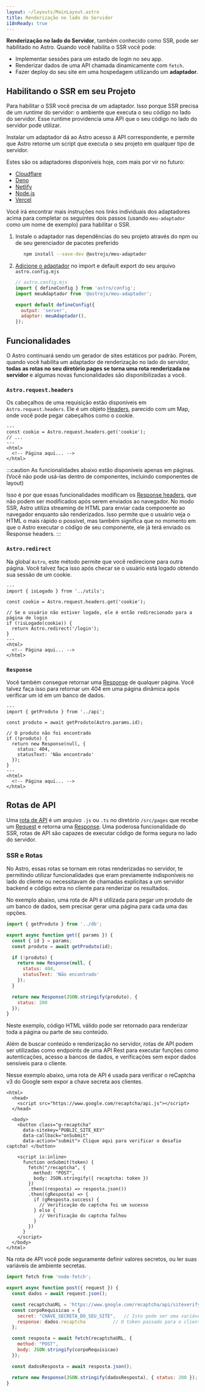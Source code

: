 ```yaml
---
layout: ~/layouts/MainLayout.astro
title: Renderização no lado do Servidor
i18nReady: true
---
```


**Renderização no lado do Servidor**, também conhecido como SSR, pode ser habilitado no Astro. Quando você habilita o SSR você pode:
- Implementar sessões para um estado de login no seu app.
- Renderizar dados de uma API chamada dinamicamente com `fetch`.
- Fazer deploy do seu site em uma hospedagem utilizando um **adaptador**. 

## Habilitando o SSR em seu Projeto

Para habilitar o SSR você precisa de um adaptador. Isso porque SSR precisa de um _runtime_ do servidor: o ambiente que executa o seu código no lado do servidor. Esse runtime providencia uma API que o seu código no lado do servidor pode utilizar. 

Instalar um adaptador dá ao Astro acesso à API correspondente, e permite que Astro retorne um script que executa o seu projeto em qualquer tipo de servidor.

Estes são os adaptadores disponíveis hoje, com mais por vir no futuro:

- [Cloudflare](/pt-br/guides/integrations-guide/cloudflare/)
- [Deno](/pt-br/guides/integrations-guide/deno/)
- [Netlify](/pt-br/guides/integrations-guide/netlify/)
- [Node.js](/pt-br/guides/integrations-guide/node/)
- [Vercel](/pt-br/guides/integrations-guide/vercel/)

Você irá encontrar mais instruções nos links individuais dos adaptadores acima para completar os seguintes dois passos (usando `meu-adaptador` como um nome de exemplo) para habilitar o SSR.
1. Instale o adaptador nas dependências do seu projeto através do npm ou de seu gerenciador de pacotes preferido

   ```bash
      npm install --save-dev @astrojs/meu-adaptador
    ```

1. [Adicione o adaptador](/pt-br/reference/configuration-reference/) no import e default export do seu arquivo `astro.config.mjs`

    ```js ins={3,6-7}
    // astro.config.mjs
    import { defineConfig } from 'astro/config';
    import meuAdaptador from '@astrojs/meu-adaptador';

    export default defineConfig({
      output: 'server',
      adapter: meuAdaptador(),
    });
    ```

## Funcionalidades

O Astro continuará sendo um gerador de sites estáticos por padrão. Porém, quando você habilita um adaptador de renderização no lado do servidor, **todas as rotas no seu diretório pages se torna uma rota renderizada no servidor** e algumas novas funcionalidades são disponibilizadas a você.

### `Astro.request.headers`

Os cabeçalhos de uma requisição estão disponíveis em `Astro.request.headers`. Ele é um objeto [Headers](https://developer.mozilla.org/en-US/docs/Web/API/Headers), parecido com um Map, onde você pode pegar cabeçalhos como o cookie.

```astro title="src/pages/index.astro" {2}
---
const cookie = Astro.request.headers.get('cookie');
// ...
---
<html>
  <!-- Página aqui... -->
</html>
```

:::caution
As funcionalidades abaixo estão disponíveis apenas em páginas. (Você não pode usá-las dentro de componentes, incluindo componentes de layout)

Isso é por que essas funcionalidades modificam os [Response headers](https://developer.mozilla.org/en-US/docs/Glossary/Response_header), que não podem ser modificados após serem enviados ao navegador. No modo SSR, Astro utiliza streaming de HTML para enviar cada componente ao navegador enquanto são renderizados. Isso permite que o usuário veja o HTML o mais rápido o possível, mas também significa que no momento em que o Astro executar o código de seu componente, ele já terá enviado os Response headers.
:::

### `Astro.redirect`

Na global `Astro`, este método permite que você redirecione para outra página. Você talvez faça isso após checar se o usuário está logado obtendo sua sessão de um cookie.

```astro title="src/pages/conta.astro" {8}
---
import { isLogado } from '../utils';

const cookie = Astro.request.headers.get('cookie');

// Se o usuário não estiver logado, ele é então redirecionado para a página de login
if (!isLogado(cookie)) {
  return Astro.redirect('/login');
}
---
<html>
  <!-- Página aqui... -->
</html>
```

### `Response`

Você também consegue retornar uma [Response](https://developer.mozilla.org/pt-BR/docs/Web/API/Response) de qualquer página. Você talvez faça isso para retornar um 404 em uma página dinâmica após verificar um id em um banco de dados.

```astro title="src/pages/[id].astro" {8-11}
---
import { getProduto } from '../api';

const produto = await getProduto(Astro.params.id);

// O produto não foi encontrado
if (!produto) {
  return new Response(null, {
    status: 404,
    statusText: 'Não encontrado'
  });
}
---
<html>
  <!-- Página aqui... -->
</html>
```

## Rotas de API

Uma [rota de API](https://medium.com/@rajat_m/what-are-restful-routes-and-how-to-use-them-929129ae7bf6) é um arquivo `.js` ou `.ts` no diretório `/src/pages` que recebe um [Request](https://developer.mozilla.org/pt-BR/docs/Web/API/Request) e retorna uma [Response](https://developer.mozilla.org/pt-BR/docs/Web/API/Response). Uma poderosa funcionalidade do SSR, rotas de API são capazes de executar código de forma segura no lado do servidor.

### SSR e Rotas

No Astro, essas rotas se tornam em rotas renderizadas no servidor, te permitindo utilizar funcionalidades que eram previamente indisponíveis no lado do cliente ou necessitavam de chamadas explícitas a um servidor backend e código extra no cliente para renderizar os resultados.

No exemplo abaixo, uma rota de API é utilizada para pegar um produto de um banco de dados, sem precisar gerar uma página para cada uma das opções.

```js title="src/pages/[id].js"
import { getProduto } from '../db';

export async function get({ params }) {
  const { id } = params;
  const produto = await getProduto(id);

  if (!produto) {
    return new Response(null, {
      status: 404,
      statusText: 'Não encontrado'
    });
  }

  return new Response(JSON.stringify(produto), {
    status: 200
  });
}
```

Neste exemplo, código HTML válido pode ser retornado para renderizar toda a página ou parte de seu conteúdo.

Além de buscar conteúdo e renderização no servidor, rotas de API podem ser utilizadas como endpoints de uma API Rest para executar funções como autenticações, acesso a bancos de dados, e verificações sem expor dados sensíveis para o cliente.

Nesse exemplo abaixo, uma rota de API é usada para verificar o reCaptcha v3 do Google sem expor a chave secreta aos clientes.

```astro title="src/pages/index.astro"
<html>
  <head>
    <script src="https://www.google.com/recaptcha/api.js"></script>
  </head>
  
  <body>
    <button class="g-recaptcha" 
      data-sitekey="PUBLIC_SITE_KEY" 
      data-callback="onSubmit" 
      data-action="submit"> Clique aqui para verificar o desafio captcha! </button>

    <script is:inline>
      function onSubmit(token) {
        fetch("/recaptcha", {
          method: "POST",
          body: JSON.stringify({ recaptcha: token })
        })
        .then((resposta) => resposta.json())
        .then((gResposta) => {
          if (gResposta.success) {
            // Verificação do captcha foi um sucesso
          } else {
            // Verificação do captcha falhou
          }
        })
      }
    </script>
  </body>
</html>
```

Na rota de API você pode seguramente definir valores secretos, ou ler suas variáveis de ambiente secretas.

```js title="src/pages/recaptcha.js"
import fetch from 'node-fetch';

export async function post({ request }) {
  const dados = await request.json();

  const recaptchaURL = 'https://www.google.com/recaptcha/api/siteverify';
  const corpoRequisicao = {
    secret: "CHAVE_SECRETA_DO_SEU_SITE",   // Isto pode ser uma variável de ambiente
    response: dados.recaptcha          // O token passado para o cliente
  };

  const resposta = await fetch(recaptchaURL, {
    method: "POST",
    body: JSON.stringify(corpoRequisicao)
  });

  const dadosResposta = await resposta.json();

  return new Response(JSON.stringify(dadosResposta), { status: 200 });
}
```
